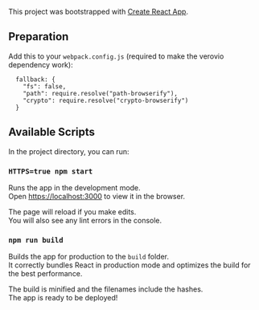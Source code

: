 This project was bootstrapped with [Create React App](https://github.com/facebook/create-react-app).

## Preparation
Add this to your `webpack.config.js` (required to make the verovio dependency work):

```
  fallback: {
    "fs": false,
    "path": require.resolve("path-browserify"),
    "crypto": require.resolve("crypto-browserify")
  }
```

## Available Scripts

In the project directory, you can run:

### `HTTPS=true npm start`

Runs the app in the development mode.\
Open [https://localhost:3000](https://localhost:3000) to view it in the browser.

The page will reload if you make edits.\
You will also see any lint errors in the console.

### `npm run build`

Builds the app for production to the `build` folder.\
It correctly bundles React in production mode and optimizes the build for the best performance.

The build is minified and the filenames include the hashes.\
The app is ready to be deployed!
